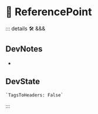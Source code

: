 
# 🔻 <via>ReferencePoint</via>

::: details 🛠 <dev>&&&</dev>

## DevNotes

-

## DevState

```py
`TagsToHeaders: False`
```

:::
